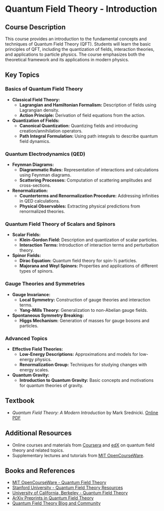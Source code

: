 # Quantum Field Theory - Introduction

## Course Description

This course provides an introduction to the fundamental concepts and techniques of Quantum Field Theory (QFT). Students will learn the basic principles of QFT, including the quantization of fields, interaction theories, and applications to particle physics. The course emphasizes both the theoretical framework and its applications in modern physics.

## Key Topics

### Basics of Quantum Field Theory
- **Classical Field Theory:**
  - **Lagrangian and Hamiltonian Formalism:** Description of fields using Lagrangian density.
  - **Action Principle:** Derivation of field equations from the action.
- **Quantization of Fields:**
  - **Canonical Quantization:** Quantizing fields and introducing creation/annihilation operators.
  - **Path Integral Formulation:** Using path integrals to describe quantum field dynamics.

### Quantum Electrodynamics (QED)
- **Feynman Diagrams:**
  - **Diagrammatic Rules:** Representation of interactions and calculations using Feynman diagrams.
  - **Scattering Processes:** Computation of scattering amplitudes and cross-sections.
- **Renormalization:**
  - **Counterterms and Renormalization Procedure:** Addressing infinities in QED calculations.
  - **Physical Observables:** Extracting physical predictions from renormalized theories.

### Quantum Field Theory of Scalars and Spinors
- **Scalar Fields:**
  - **Klein-Gordon Field:** Description and quantization of scalar particles.
  - **Interaction Terms:** Introduction of interaction terms and perturbation theory.
- **Spinor Fields:**
  - **Dirac Equation:** Quantum field theory for spin-½ particles.
  - **Majorana and Weyl Spinors:** Properties and applications of different types of spinors.

### Gauge Theories and Symmetries
- **Gauge Invariance:**
  - **Local Symmetry:** Construction of gauge theories and interaction terms.
  - **Yang-Mills Theory:** Generalization to non-Abelian gauge fields.
- **Spontaneous Symmetry Breaking:**
  - **Higgs Mechanism:** Generation of masses for gauge bosons and particles.

### Advanced Topics
- **Effective Field Theories:**
  - **Low-Energy Descriptions:** Approximations and models for low-energy physics.
  - **Renormalization Group:** Techniques for studying changes with energy scales.
- **Quantum Gravity:**
  - **Introduction to Quantum Gravity:** Basic concepts and motivations for quantum theories of gravity.

## Textbook
- *Quantum Field Theory: A Modern Introduction* by Mark Srednicki. [Online PDF](https://web.physics.ucsb.edu/~mark/ms-qft-DRAFT.pdf)

## Additional Resources
- Online courses and materials from [Coursera](https://www.coursera.org) and [edX](https://www.edx.org) on quantum field theory and related topics.
- Supplementary lectures and tutorials from [MIT OpenCourseWare](https://ocw.mit.edu/courses/physics/).

## Books and References
- [MIT OpenCourseWare - Quantum Field Theory](https://ocw.mit.edu/courses/physics/)
- [Stanford University - Quantum Field Theory Resources](https://physics.stanford.edu/research/theoretical)
- [University of California, Berkeley - Quantum Field Theory](https://www.physics.berkeley.edu)
- [ArXiv Preprints in Quantum Field Theory](https://arxiv.org/archive/hep-th)
- [Quantum Field Theory Blog and Community](https://www.qftcommunity.com)
